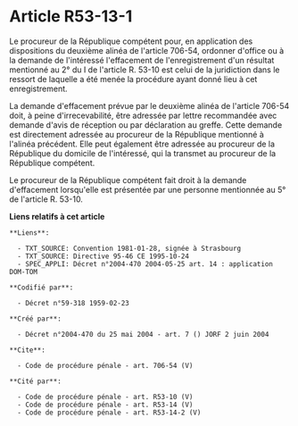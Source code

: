 # Article R53-13-1

Le procureur de la République compétent pour, en application des dispositions du deuxième alinéa de l'article 706-54,
ordonner d'office ou à la demande de l'intéressé l'effacement de l'enregistrement d'un résultat mentionné au 2° du I de
l'article R. 53-10 est celui de la juridiction dans le ressort de laquelle a été menée la procédure ayant donné lieu à cet
enregistrement. 

La demande d'effacement prévue par le deuxième alinéa de l'article 706-54 doit, à peine d'irrecevabilité, être adressée par
lettre recommandée avec demande d'avis de réception ou par déclaration au greffe. Cette demande est directement adressée au
procureur de la République mentionné à l'alinéa précédent. Elle peut également être adressée au procureur de la République du
domicile de l'intéressé, qui la transmet au procureur de la République compétent. 

Le procureur de la République compétent fait droit à la demande d'effacement lorsqu'elle est présentée par une personne
mentionnée au 5° de l'article R. 53-10.

**Liens relatifs à cet article**

	**Liens**:

	  - TXT_SOURCE: Convention 1981-01-28, signée à Strasbourg
	  - TXT_SOURCE: Directive 95-46 CE 1995-10-24
	  - SPEC_APPLI: Décret n°2004-470 2004-05-25 art. 14 : application DOM-TOM

	**Codifié par**:

	  - Décret n°59-318 1959-02-23

	**Créé par**:

	  - Décret n°2004-470 du 25 mai 2004 - art. 7 () JORF 2 juin 2004

	**Cite**:

	  - Code de procédure pénale - art. 706-54 (V)

	**Cité par**:

	  - Code de procédure pénale - art. R53-10 (V)
	  - Code de procédure pénale - art. R53-14 (V)
	  - Code de procédure pénale - art. R53-14-2 (V)
